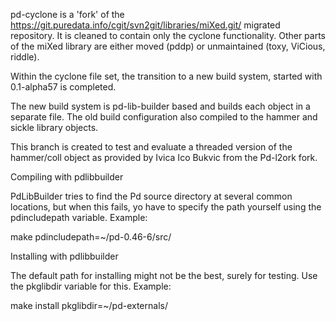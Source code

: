 pd-cyclone is a 'fork' of the 
https://git.puredata.info/cgit/svn2git/libraries/miXed.git/ migrated repository.
It is cleaned to contain only the cyclone functionality. Other parts of the
miXed library are either moved (pddp) or unmaintained (toxy, ViCious, riddle).

Within the cyclone file set, the transition to a new build system, 
started with 0.1-alpha57 is completed. 

The new build system is pd-lib-builder based and builds each object in a 
separate file. The old build configuration also compiled to the hammer and sickle library objects. 

This branch is created to test and evaluate a threaded version of the 
hammer/coll object as provided by Ivica Ico Bukvic from the Pd-l2ork fork.

Compiling with pdlibbuilder

PdLibBuilder tries to find the Pd source directory at several common locations, 
but when this fails, yo have to specify the path yourself using the pdincludepath
variable. Example:

make pdincludepath=~/pd-0.46-6/src/

Installing with pdlibbuilder

The default path for installing might not be the best, surely for testing. 
Use the pkglibdir variable for this. Example:

make install pkglibdir=~/pd-externals/
